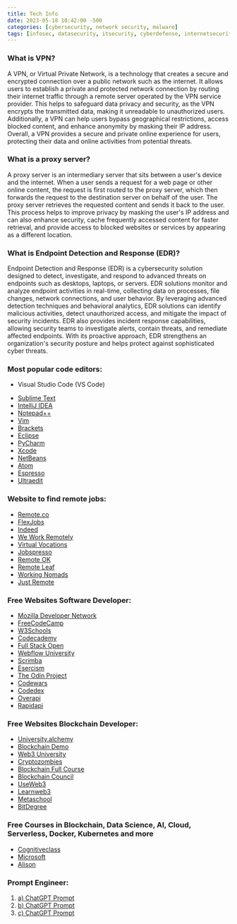 ```yaml
---
title: Tech Info
date: 2023-05-18 10:42:00 -500
categories: [cybersecurity, network security, malware]
tags: [infosec, datasecurity, itsecurity, cyberdefense, internetsecurity, Darweb, Anonymity, Tor, Proxychains] # TAG names should be lowercase
---
```


### What is VPN?
A VPN, or Virtual Private Network, is a technology that creates a secure and encrypted connection over a public network such as the internet. It allows users to establish a private and protected network connection by routing their internet traffic through a remote server operated by the VPN service provider. This helps to safeguard data privacy and security, as the VPN encrypts the transmitted data, making it unreadable to unauthorized users. Additionally, a VPN can help users bypass geographical restrictions, access blocked content, and enhance anonymity by masking their IP address. Overall, a VPN provides a secure and private online experience for users, protecting their data and online activities from potential threats.

### What is a proxy server?
A proxy server is an intermediary server that sits between a user's device and the internet. When a user sends a request for a web page or other online content, the request is first routed to the proxy server, which then forwards the request to the destination server on behalf of the user. The proxy server retrieves the requested content and sends it back to the user. This process helps to improve privacy by masking the user's IP address and can also enhance security, cache frequently accessed content for faster retrieval, and provide access to blocked websites or services by appearing as a different location.

### What is Endpoint Detection and Response (EDR)?
Endpoint Detection and Response (EDR) is a cybersecurity solution designed to detect, investigate, and respond to advanced threats on endpoints such as desktops, laptops, or servers. EDR solutions monitor and analyze endpoint activities in real-time, collecting data on processes, file changes, network connections, and user behavior. By leveraging advanced detection techniques and behavioral analytics, EDR solutions can identify malicious activities, detect unauthorized access, and mitigate the impact of security incidents. EDR also provides incident response capabilities, allowing security teams to investigate alerts, contain threats, and remediate affected endpoints. With its proactive approach, EDR strengthens an organization's security posture and helps protect against sophisticated cyber threats.

### Most popular code editors:

*  Visual Studio Code (VS Code)
- [Sublime Text](http://www.sublimetext.com/)
- [IntelliJ IDEA](https://www.jetbrains.com/idea/)
- [Notepad++](https://notepad-plus-plus.org/downloads/)
- [Vim](https://www.vim.org/)
- [Brackets](https://brackets.io/)
- [Eclipse](https://www.eclipse.org/)
- [PyCharm](https://www.jetbrains.com/pycharm/)
- [Xcode](https://developer.apple.com/xcode/)
- [NetBeans](https://netbeans.apache.org//)
- [Atom](https://github.blog/2022-06-08-sunsetting-atom/)
- [Espresso](https://espressoapp.com/)
- [Ultraedit](https://www.ultraedit.com/)

### Website to find remote jobs:
* [Remote.co](https://remote.co/)
* [FlexJobs](https://www.flexjobs.com/)
* [Indeed](https://ie.indeed.com/)
* [We Work Remotely](https://weworkremotely.com/)
* [Virtual Vocations](https://www.virtualvocations.com/jobs)
* [Jobspresso](https://jobspresso.co/)
* [Remote OK](https://remoteok.com/)
* [Remote Leaf](https://remoteleaf.com/)
* [Working Nomads](https://www.workingnomads.com/jobs)
* [Just Remote](https://justremote.co/)

### Free Websites Software Developer:

* [Mozilla Developer Network](https://developer.mozilla.org/en-US/)
* [FreeCodeCamp](https://www.freecodecamp.org/)
* [W3Schools](https://www.w3schools.com/)
* [Codecademy](https://www.codecademy.com/)
* [Full Stack Open](https://fullstackopen.com/en/)
* [Webflow University](https://university.webflow.com/)
* [Scrimba](https://scrimba.com/)
* [Esercism](https://exercism.org/)
* [The Odin Project](https://www.theodinproject.com/)
* [Codewars](https://www.codewars.com/)
* [Codedex](https://www.codedex.io/)
* [Overapi](https://overapi.com/)
* [Rapidapi](https://rapidapi.com/learn)


### Free Websites Blockchain Developer:

* [University.alchemy](https://university.alchemy.com/home)
* [Blockchain Demo]([Andersbrownworth](https://andersbrownworth.com/blockchain/))
* [Web3 University](https://www.web3.university/)
* [Cryptozombies](https://cryptozombies.io/)
* [Blockchain Full Course](https://github.com/smartcontractkit/full-blockchain-solidity-course-js)
* [Blockchain Council]([Blockchain-council](https://www.blockchain-council.org/) "paid")
* [UseWeb3 ](https://www.useweb3.xyz/)
* [Learnweb3](https://learnweb3.io/)
* [Metaschool](https://metaschool.so/)
* [BitDegree](https://www.bitdegree.org/crypto/learn)

### Free Courses in  Blockchain, Data Science, AI, Cloud, Serverless, Docker, Kubernetes and more
  
* [Cognitiveclass](https://cognitiveclass.ai/)
* [Microsoft](https://learn.microsoft.com/)
* [Alison](https://alison.com/)

### Prompt Engineer:

  1. [a) ChatGPT Prompt](https://www.deeplearning.ai/short-courses/chatgpt-prompt-engineering-for-developers/)
  2. [b) ChatGPT Prompt](https://www.coursera.org/learn/prompt-engineering)
  3. [c) ChatGPT Prompt](https://www.udemy.com/course/master-prompt-engineering-with-chatgpt/)